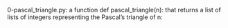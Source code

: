 0-pascal_triangle.py: a function def pascal_triangle(n): that returns a list of lists of integers representing the Pascal’s triangle of n: